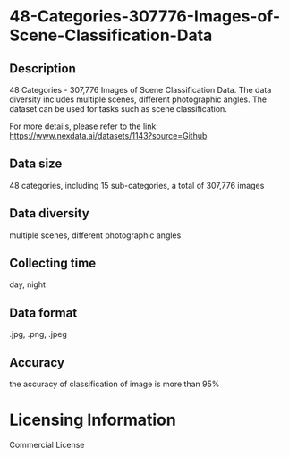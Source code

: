 # 48-Categories-307776-Images-of-Scene-Classification-Data


## Description
48 Categories - 307,776 Images of Scene Classification Data. The data diversity includes multiple scenes, different photographic angles. The dataset can be used for tasks such as scene classification.

For more details, please refer to the link: https://www.nexdata.ai/datasets/1143?source=Github


## Data size
48 categories, including 15 sub-categories, a total of 307,776 images

## Data diversity
multiple scenes, different photographic angles

## Collecting time
day, night

## Data format
.jpg, .png, .jpeg

## Accuracy
the accuracy of classification of image is more than 95%

# Licensing Information
Commercial License
